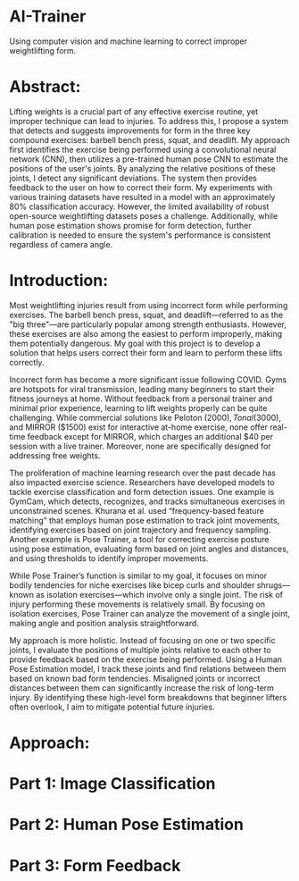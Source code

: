 # AI-Trainer
Using computer vision and machine learning to correct improper weightlifting form.
# Abstract:
Lifting weights is a crucial part of any effective exercise routine, yet improper technique can lead to injuries. To address this, I propose a system that detects and suggests improvements for form in the three key compound exercises: barbell bench press, squat, and deadlift. My approach first identifies the exercise being performed using a convolutional neural network (CNN), then utilizes a pre-trained human pose CNN to estimate the positions of the user's joints. By analyzing the relative positions of these joints, I detect any significant deviations. The system then provides feedback to the user on how to correct their form. My experiments with various training datasets have resulted in a model with an approximately 80% classification accuracy. However, the limited availability of robust open-source weightlifting datasets poses a challenge. Additionally, while human pose estimation shows promise for form detection, further calibration is needed to ensure the system's performance is consistent regardless of camera angle.
# Introduction:
Most weightlifting injuries result from using incorrect form while performing exercises. The barbell bench press, squat, and deadlift—referred to as the "big three"—are particularly popular among strength enthusiasts. However, these exercises are also among the easiest to perform improperly, making them potentially dangerous. My goal with this project is to develop a solution that helps users correct their form and learn to perform these lifts correctly.

Incorrect form has become a more significant issue following COVID. Gyms are hotspots for viral transmission, leading many beginners to start their fitness journeys at home. Without feedback from a personal trainer and minimal prior experience, learning to lift weights properly can be quite challenging. While commercial solutions like Peloton ($2000), Tonal ($3000), and MIRROR ($1500) exist for interactive at-home exercise, none offer real-time feedback except for MIRROR, which charges an additional $40 per session with a live trainer. Moreover, none are specifically designed for addressing free weights.

The proliferation of machine learning research over the past decade has also impacted exercise science. Researchers have developed models to tackle exercise classification and form detection issues. One example is GymCam, which detects, recognizes, and tracks simultaneous exercises in unconstrained scenes. Khurana et al. used “frequency-based feature matching” that employs human pose estimation to track joint movements, identifying exercises based on joint trajectory and frequency sampling. Another example is Pose Trainer, a tool for correcting exercise posture using pose estimation, evaluating form based on joint angles and distances, and using thresholds to identify improper movements.

While Pose Trainer’s function is similar to my goal, it focuses on minor bodily tendencies for niche exercises like bicep curls and shoulder shrugs—known as isolation exercises—which involve only a single joint. The risk of injury performing these movements is relatively small. By focusing on isolation exercises, Pose Trainer can analyze the movement of a single joint, making angle and position analysis straightforward.

My approach is more holistic. Instead of focusing on one or two specific joints, I evaluate the positions of multiple joints relative to each other to provide feedback based on the exercise being performed. Using a Human Pose Estimation model, I track these joints and find relations between them based on known bad form tendencies. Misaligned joints or incorrect distances between them can significantly increase the risk of long-term injury. By identifying these high-level form breakdowns that beginner lifters often overlook, I aim to mitigate potential future injuries.
# Approach:
# Part 1: Image Classification
# Part 2: Human Pose Estimation
# Part 3: Form Feedback


